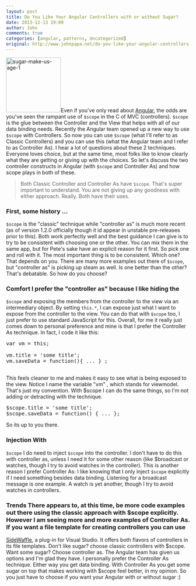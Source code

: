 ```yaml
---
layout: post
title: Do You Like Your Angular Controllers with or without Sugar?
date: 2013-12-13 19:09
author: John
comments: true
categories: [angular, patterns, Uncategorized]
original: http://www.johnpapa.net/do-you-like-your-angular-controllers-with-or-without-sugar/
---
```

<p><img src="http://www.johnpapa.net/wp-content/uploads/2013/12/sugar-make-us-age-1.jpg" alt="sugar-make-us-age-1" width="150" height="150" class="alignleft size-full wp-image-22911" />Even if you've only read about <a href="http://angularjs.org" target="_blank">Angular</a>, the odds are you've seen the rampant use of <code>$scope</code> in the C of MVC (controllers). <code>$scope</code> is the glue between the Controller and the View that helps with all of our data binding needs. Recently the Angular team opened up a new way to use <code>$scope</code> with Controllers. So now you can use <code>$scope</code> (what I'll refer to as Classic Controllers) and you can use this (what the Angular team and I refer to as Controller As). I hear a lot of questions about these 2 techniques. Everyone loves choice, but at the same time, most folks like to know clearly what they are getting or giving up with the choices. So let's discuss the two controller constructs in Angular (with <code>$scope</code> and Controller As) and how scope plays in both of these.</p>

<blockquote>
  <p>Both Classic Controller and Controller As have <code>$scope</code>.  That's super important to understand. You are not giving up any goodness with either approach. Really. Both have their uses.</p>
</blockquote>

<h3>First, some history ...</h3>

<p><code>$scope</code> is the "classic" technique while "controller as" is much more recent (as of version 1.2.0 officially though it id appear in unstable pre-releases prior to this). Both work perfectly well and the best guidance I can give is to try to be consistent with choosing one or the other. You can mix them in the same app, but for Pete's sake have an explicit reason for it first. So pick one and roll with it. The most important thing is to be consistent. Which one? That depends on you. There are many more examples out there of <code>$scope</code>, but "controller as" is picking up steam as well. Is one better than the other? That's debatable. So how do you choose?</p>

<h3>Comfort I prefer the "controller as" because I like hiding the</h3>

<p><code>$scope</code> and exposing the members from the controller to the view via an intermediary object. By setting <code>this.*</code>, I can expose just what I want to expose from the controller to the view. You can do that with <code>$scope</code> too, I just prefer to use standard JavaScript for this. Overall, for me it really just comes down to personal preference and mine is that I prefer the Controller As technique. In fact, I code it like this:</p>

<pre class="prettyprint linenums">var vm = this;

vm.title = 'some title';
vm.saveData = function(){ ... } ;

</pre>

<p>This feels cleaner to me and makes it easy to see what is being exposed to the view. Notice I name the variable "vm" , which stands for viewmodel. That's just my convention. With $scope I can do the same things, so I'm not adding or detracting with the technique.</p>

<pre class="prettyprint linenums">$scope.title = 'some title';
$scope.saveData = function() { ... };
</pre>

<p>So its up to you there.</p>

<h3>Injection With</h3>

<p><code>$scope</code> I do need to inject <code>$scope</code> into the controller. I don't have to do this with controller as, unless I need it for some other reason (like $broadcast or watches, though I try to avoid watches in the controller). This is another reason I prefer Controller As: I like knowing that I only inject <code>$scope</code> explicitly if I need something besides data binding. Listening for a broadcast message is one example. A watch is yet another, though I try to avoid watches in controllers.</p>

<h3>Trends There appears to, at this time, be more code examples out there using the classic approach with $scope explicitly. However I am seeing more and more examples of Controller As. If you want a file template for creating controllers you can use</h3>

<p><a href="http://sidewaffle.com/" target="_blank">SideWaffle</a>, a plug-in for Visual Studio. It offers both flavors of controllers in its file templates. Don't like sugar? choose classic controllers with $scope. Want some sugar? Choose controller as. The Angular team has given us options and I'm glad they have. I personally prefer the Controller As technique. Either way you get data binding. With Controller As you get some sugar on top that makes working with $scope feel better, in my opinion. So you just have to choose if you want your Angular with or without sugar :)</p>

